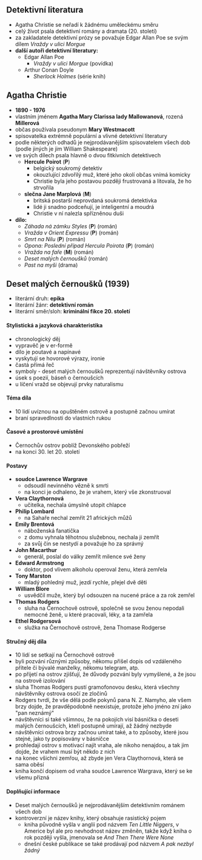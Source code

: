 ## Detektivní literatura
- Agatha Christie se neřadí k žádnému uměleckému směru
- celý život psala detektivní romány a dramata (20. století)
- za zakladatele detektivní prózy se považuje Edgar Allan Poe se svým dílem *Vraždy v ulici Morgue*
- **další autoři detektivní literatury:**
	- Edgar Allan Poe
		- *Vraždy v ulici Morgue* (povídka)
	- Arthur Conan Doyle
		- *Sherlock Holmes* (série knih)

## Agatha Christie
- **1890 - 1976**
- vlastním jménem **Agatha Mary Clarissa lady Mallowanová**, rozená **Millerová**
- občas používala pseudonym **Mary Westmacott**
- spisovatelka extrémně populární a vlivné detektivní literatury
- podle některých odhadů je nejprodávanějším spisovatelem všech dob (podle jiných je jim William Shakespeare)
- ve svých dílech psala hlavně o dvou fitkivních detektivech
	- **Hercule Poirot** (**P**)
		- belgický soukromý detektiv
		- okouzlující zdvořilý muž, které jeho okolí občas vnímá komicky
		- Christie byla jeho postavou později frustrovaná a litovala, že ho strvořila
	- **slečna Jane Marplová** (**M**)
		- britská postarší neprovdaná soukromá detektivka
		- lidé ji snadno podceňují, je inteligentní a moudrá
		- Christie v ní nalezla spřízněnou duši
- **dílo:**
	- *Záhada ná zámku Styles* (**P**) (román)
	- *Vražda v Orient Expressu* (**P**) (román)
	- *Smrt na Nilu* (**P**) (román)
	- *Opona: Poslední případ Hercula Poirota* (**P**) (román)
	- *Vražda na faře* (**M**) (román)
	- *Deset malých černoušků* (román)
	- *Past na myši* (drama)

## Deset malých černoušků (1939)
- literární druh: **epika**
- literární žánr: **detektivní román**
- literární směr/sloh: **kriminální fikce 20. století**

#### Stylistická a jazyková charakteristika
- chronologický děj
- vypravěč je v er-formě
- dílo je poutavé a napínavé
- vyskytují se hovorové výrazy, ironie
- častá přímá řeč
- symboly - deset malých černoušků reprezentují návštěvníky ostrova
- úsek s poezií, báseň o černoušcích
- u líčení vražd se objevují prvky naturalismu

#### Téma díla
- 10 lidí uvíznou na opuštěném ostrově a postupně začnou umírat
- braní spravedlnosti do vlastních rukou

#### Časové a prostorové umístění
- Černochův ostrov poblíž Devonského pobřeží
- na konci 30. let 20. století

#### Postavy
- **soudce Lawrence Wargrave**
	- odsoudil nevinného vězně k smrti
	- na konci je odhaleno, že je vrahem, který vše zkonstruoval
- **Vera Claythornová**
	- učitelka, nechala úmyslně utopit chlapce
- **Philip Lombard**
	- na Sahaře nechal zemřít 21 afrických můžů
- **Emily Brentová**
	- náboženská fanatička
	- z domu vyhnala těhotnou služebnou, nechala ji zemřít
	- za svůj čin se nestydí a považuje ho za správný
- **John Macarthur**
	- generál, poslal do války zemřít milence své ženy
- **Edward Armstrong**
	- doktor, pod vlivem alkoholu operoval ženu, která zemřela
- **Tony Marston**
	- mladý pohledný muž, jezdí rychle, přejel dvě děti
- **William Blore**
	- usvědčil muže, který byl odsouzen na nucené práce a za rok zemřel
- **Thomas Rodgers**
	- sluha na Černochově ostrově, společně se svou ženou nepodali nemocné ženě, u které pracovali, léky, a ta zamřela
- **Ethel Rodgersová**
	- služka na Černochově ostrově, žena Thomase Rodgerse

#### Stručný děj díla
- 10 lidí se setkají na Černochově ostrově
- byli pozváni různými způsoby, někomu přišel dopis od vzdáleného přítele či bývalé manželky, někomu telegram, atp.
- po přijetí na ostrov zjišťují, že důvody pozvání byly vymyšlené, a že jsou na ostrově izolování
- sluha Thomas Rodgers pustí gramofonovou desku, která všechny návštěvníky ostrova osočí ze zločinů
- Rodgers tvrdí, že vše dělá podle pokynů pana N. Z. Namyho, ale všem brzy dojde, že pravděpodobně neexistuje, protože jeho jméno zní jako "pan neznámý"
- návštěvníci si také všimnou, že na pokojích visí básnička o deseti malých černoušcích, kteří postupně umírají, až žádný nezbyde
- návštěvníci ostrova brzy začnou umírat také, a to způsoby, které jsou stejné, jako ty popisovány v básničce
- prohledají ostrov s motivací najít vraha, ale nikoho nenajdou, a tak jim dojde, že vrahem musí být někdo z nich
- na konec všichni zemřou, až zbyde jen Vera Claythornová, která se sama oběsí
- kniha končí dopisem od vraha soudce Lawrence Wargrava, který se ke všemu přizná

#### Doplňující informace
- Deset malých černoušků je nejprodávanějším detektivním románem všech dob
- kontroverzní je název knihy, který obsahuje rasistický pojem
	- kniha původně vyšla v anglii pod názvem *Ten Little Niggers*, v Americe byl ale pro nevhodnost název změněn, takže když kniha o rok později vyšla, jmenovala se *And Then There Were None*
	- dnešní české publikace se také prodávají pod názvem *A pak nezbyl žádný*